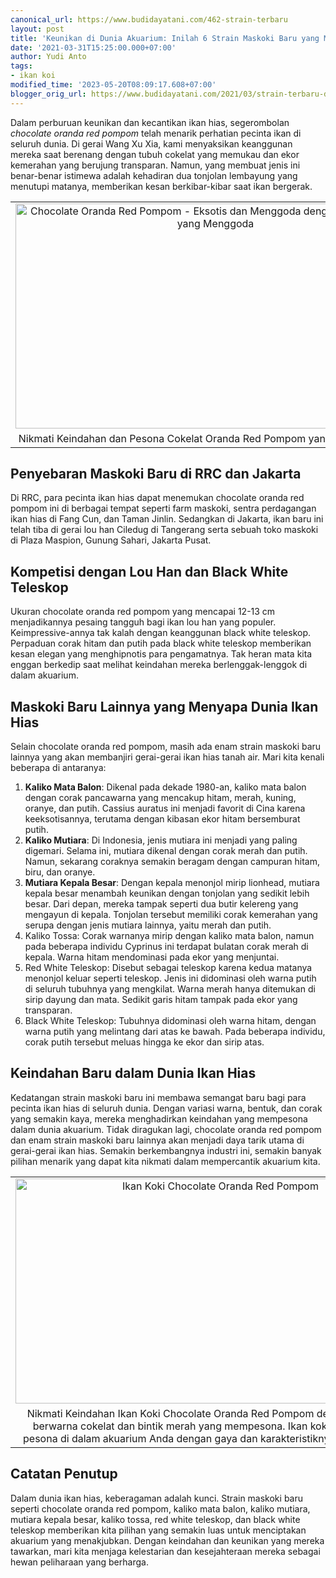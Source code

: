 ```yaml
---
canonical_url: https://www.budidayatani.com/462-strain-terbaru
layout: post
title: 'Keunikan di Dunia Akuarium: Inilah 6 Strain Maskoki Baru yang Menakjubkan!'
date: '2021-03-31T15:25:00.000+07:00'
author: Yudi Anto
tags:
- ikan koi
modified_time: '2023-05-20T08:09:17.608+07:00'
blogger_orig_url: https://www.budidayatani.com/2021/03/strain-terbaru-dari-negri-tirai-bambu.html
---
```


<p>Dalam perburuan keunikan dan kecantikan ikan hias, segerombolan <em>chocolate oranda red pompom</em> telah menarik perhatian pecinta ikan di seluruh dunia. Di gerai Wang Xu Xia, kami menyaksikan keanggunan mereka saat berenang dengan tubuh cokelat yang memukau dan ekor kemerahan yang berujung transparan. Namun, yang membuat jenis ini benar-benar istimewa adalah kehadiran dua tonjolan lembayung yang menutupi matanya, memberikan kesan berkibar-kibar saat ikan bergerak.</p><table align="center" cellpadding="0" cellspacing="0" class="tr-caption-container" style="margin-left: auto; margin-right: auto;"><tbody><tr><td style="text-align: center;"><a href="https://blogger.googleusercontent.com/img/b/R29vZ2xl/AVvXsEjKJeY7I7UEVW-LzrL7D6CwwrDDDGIdnRX9rk3zN6Q3HIrKh8hEjoxRm5kCr8I4p8HnUY3dmZn-OQeJ6j7CjmtB-5JWyAB6bkuxbcb-YtsMSpyfc6LYIH4aXRKFBgJTq9lXYrEsXybzGXs-FwHRJNZEnCtlVJsBrDoJnnfunpkiIAVIiL3PPHz_bmY77A/s2133/chocolate%20oranda%20red%20pompom1.jpg" imageanchor="1" style="margin-left: auto; margin-right: auto;"><img alt="Chocolate Oranda Red Pompom - Eksotis dan Menggoda dengan Warna Cokelat yang Menggoda" border="0" data-original-height="1200" data-original-width="2133" height="360" src="https://blogger.googleusercontent.com/img/b/R29vZ2xl/AVvXsEjKJeY7I7UEVW-LzrL7D6CwwrDDDGIdnRX9rk3zN6Q3HIrKh8hEjoxRm5kCr8I4p8HnUY3dmZn-OQeJ6j7CjmtB-5JWyAB6bkuxbcb-YtsMSpyfc6LYIH4aXRKFBgJTq9lXYrEsXybzGXs-FwHRJNZEnCtlVJsBrDoJnnfunpkiIAVIiL3PPHz_bmY77A/w640-h360/chocolate%20oranda%20red%20pompom1.jpg" title="Cokelat Oranda Red Pompom: Keanggunan Eksotis dalam Warna yang Memikat" width="640" /></a></td></tr><tr><td class="tr-caption" style="text-align: center;">Nikmati Keindahan dan Pesona Cokelat Oranda Red Pompom yang Menggemaskan.</td></tr></tbody></table><h2>Penyebaran Maskoki Baru di RRC dan Jakarta</h2><p>Di RRC, para pecinta ikan hias dapat menemukan chocolate oranda red pompom ini di berbagai tempat seperti farm maskoki, sentra perdagangan ikan hias di Fang Cun, dan Taman Jinlin. Sedangkan di Jakarta, ikan baru ini telah tiba di gerai lou han Ciledug di Tangerang serta sebuah toko maskoki di Plaza Maspion, Gunung Sahari, Jakarta Pusat.</p><h2>Kompetisi dengan Lou Han dan Black White Teleskop</h2><p>Ukuran chocolate oranda red pompom yang mencapai 12-13 cm menjadikannya pesaing tangguh bagi ikan lou han yang populer. Keimpressive-annya tak kalah dengan keanggunan black white teleskop. Perpaduan corak hitam dan putih pada black white teleskop memberikan kesan elegan yang menghipnotis para pengamatnya. Tak heran mata kita enggan berkedip saat melihat keindahan mereka berlenggak-lenggok di dalam akuarium.</p><h2>Maskoki Baru Lainnya yang Menyapa Dunia Ikan Hias</h2><p>Selain chocolate oranda red pompom, masih ada enam strain maskoki baru lainnya yang akan membanjiri gerai-gerai ikan hias tanah air. Mari kita kenali beberapa di antaranya:</p><ol><li><strong>Kaliko Mata Balon</strong>: Dikenal pada dekade 1980-an, kaliko mata balon dengan corak pancawarna yang mencakup hitam, merah, kuning, oranye, dan putih. Cassius auratus ini menjadi favorit di Cina karena keeksotisannya, terutama dengan kibasan ekor hitam bersemburat putih.</li><li><strong>Kaliko Mutiara</strong>: Di Indonesia, jenis mutiara ini menjadi yang paling digemari. Selama ini, mutiara dikenal dengan corak merah dan putih. Namun, sekarang coraknya semakin beragam dengan campuran hitam, biru, dan oranye.</li><li><strong>Mutiara Kepala Besar</strong>: Dengan kepala menonjol mirip lionhead, mutiara kepala besar menambah keunikan dengan tonjolan yang sedikit lebih besar. Dari depan, mereka tampak seperti dua butir kelereng yang mengayun di kepala. Tonjolan tersebut memiliki corak kemerahan yang serupa dengan jenis mutiara lainnya, yaitu merah dan putih.</li><li>Kaliko Tossa: Corak warnanya mirip dengan kaliko mata balon, namun pada beberapa individu Cyprinus ini terdapat bulatan corak merah di kepala. Warna hitam mendominasi pada ekor yang menjuntai.</li><li>Red White Teleskop: Disebut sebagai teleskop karena kedua matanya menonjol keluar seperti teleskop. Jenis ini didominasi oleh warna putih di seluruh tubuhnya yang mengkilat. Warna merah hanya ditemukan di sirip dayung dan mata. Sedikit garis hitam tampak pada ekor yang transparan.</li><li>Black White Teleskop: Tubuhnya didominasi oleh warna hitam, dengan warna putih yang melintang dari atas ke bawah. Pada beberapa individu, corak putih tersebut meluas hingga ke ekor dan sirip atas.</li></ol><h2>Keindahan Baru dalam Dunia Ikan Hias</h2><p>Kedatangan strain maskoki baru ini membawa semangat baru bagi para pecinta ikan hias di seluruh dunia. Dengan variasi warna, bentuk, dan corak yang semakin kaya, mereka menghadirkan keindahan yang mempesona dalam dunia akuarium. Tidak diragukan lagi, chocolate oranda red pompom dan enam strain maskoki baru lainnya akan menjadi daya tarik utama di gerai-gerai ikan hias. Semakin berkembangnya industri ini, semakin banyak pilihan menarik yang dapat kita nikmati dalam mempercantik akuarium kita.</p><table align="center" cellpadding="0" cellspacing="0" class="tr-caption-container" style="margin-left: auto; margin-right: auto;"><tbody><tr><td style="text-align: center;"><a href="https://blogger.googleusercontent.com/img/b/R29vZ2xl/AVvXsEgwaTUdc1aTtF2jSQkchikDyOD3FrTZWm047VRvFIEX-YWk2hwdDd6_t_oziGpQd8OFEUcOGbEojD7vzCv-LxJ7h8NL-vJvxbBBJlRNKwRORzFA3oDpBpQcPvH_ts9jeRjvTkE6vHlLLEfdm66_vMP97AT2oEDKVuqjPJoxMdVKcBGHKAMVMYATM3iB_g/s2133/chocolate%20oranda%20red%20pompom.jpg" imageanchor="1" style="margin-left: auto; margin-right: auto;"><img alt="Ikan Koki Chocolate Oranda Red Pompom" border="0" data-original-height="1200" data-original-width="2133" height="360" src="https://blogger.googleusercontent.com/img/b/R29vZ2xl/AVvXsEgwaTUdc1aTtF2jSQkchikDyOD3FrTZWm047VRvFIEX-YWk2hwdDd6_t_oziGpQd8OFEUcOGbEojD7vzCv-LxJ7h8NL-vJvxbBBJlRNKwRORzFA3oDpBpQcPvH_ts9jeRjvTkE6vHlLLEfdm66_vMP97AT2oEDKVuqjPJoxMdVKcBGHKAMVMYATM3iB_g/w640-h360/chocolate%20oranda%20red%20pompom.jpg" title="Keindahan Ikan Koki Chocolate Oranda Red Pompom: Gaya Unik dengan Warna Cokelat dan Bintik Merah" width="640" /></a></td></tr><tr><td class="tr-caption" style="text-align: center;">Nikmati Keindahan Ikan Koki Chocolate Oranda Red Pompom dengan corak unik berwarna cokelat dan bintik merah yang mempesona. Ikan koki ini menambah pesona di dalam akuarium Anda dengan gaya dan karakteristiknya yang istimewa.</td></tr></tbody></table><h2>Catatan Penutup</h2><p>Dalam dunia ikan hias, keberagaman adalah kunci. Strain maskoki baru seperti chocolate oranda red pompom, kaliko mata balon, kaliko mutiara, mutiara kepala besar, kaliko tossa, red white teleskop, dan black white teleskop memberikan kita pilihan yang semakin luas untuk menciptakan akuarium yang menakjubkan. Dengan keindahan dan keunikan yang mereka tawarkan, mari kita menjaga kelestarian dan kesejahteraan mereka sebagai hewan peliharaan yang berharga.</p>
